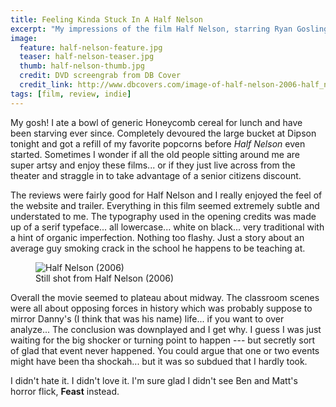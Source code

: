 ```yaml
---
title: Feeling Kinda Stuck In A Half Nelson
excerpt: "My impressions of the film Half Nelson, starring Ryan Gosling."
image: 
  feature: half-nelson-feature.jpg
  teaser: half-nelson-teaser.jpg
  thumb: half-nelson-thumb.jpg
  credit: DVD screengrab from DB Cover
  credit_link: http://www.dbcovers.com/image-of-half-nelson-2006-half_nelson_2006_1
tags: [film, review, indie]
---
```


My gosh! I ate a bowl of generic Honeycomb cereal for lunch and have been starving ever since. Completely devoured the large bucket at Dipson tonight and got a refill of my favorite popcorns before *Half Nelson* even started. Sometimes I wonder if all the old people sitting around me are super artsy and enjoy these films... or if they just live across from the theater and straggle in to take advantage of a senior citizens discount.

The reviews were fairly good for Half Nelson and I really enjoyed the feel of the website and trailer. Everything in this film seemed extremely subtle and understated to me. The typography used in the opening credits was made up of a serif typeface... all lowercase... white on black... very traditional with a hint of organic imperfection. Nothing too flashy. Just a story about an average guy smoking crack in the school he happens to be teaching at.

<figure class="large">
	<img src="{{ site.url }}/images/600full-half-nelson-screenshot.jpg" alt="Half Nelson (2006)" />
	<figcaption>Still shot from Half Nelson (2006)</figcaption>
</figure>

Overall the movie seemed to plateau about midway. The classroom scenes were all about opposing forces in history which was probably suppose to mirror Danny's (I think that was his name) life... if you want to over analyze... The conclusion was downplayed and I get why. I guess I was just waiting for the big shocker or turning point to happen --- but secretly sort of glad that event never happened. You could argue that one or two events might have been tha shockah... but it was so subdued that I hardly took.

I didn't hate it. I didn't love it. I'm sure glad I didn't see Ben and Matt's horror flick, **Feast** instead.
